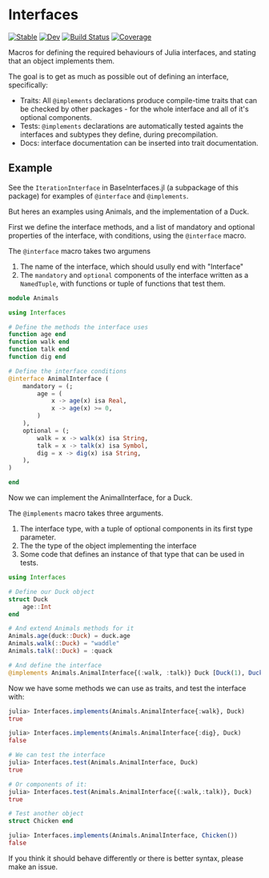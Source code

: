 # Interfaces

[![Stable](https://img.shields.io/badge/docs-stable-blue.svg)](https://rafaqz.github.io/Interfaces.jl/stable/)
[![Dev](https://img.shields.io/badge/docs-dev-blue.svg)](https://rafaqz.github.io/Interfaces.jl/dev/)
[![Build Status](https://github.com/rafaqz/Interfaces.jl/actions/workflows/CI.yml/badge.svg?branch=main)](https://github.com/rafaqz/Interfaces.jl/actions/workflows/CI.yml?query=branch%3Amain)
[![Coverage](https://codecov.io/gh/rafaqz/Interfaces.jl/branch/main/graph/badge.svg)](https://codecov.io/gh/rafaqz/Interfaces.jl)

Macros for defining the required behaviours of Julia interfaces,
and stating that an object implements them.

The goal is to get as much as possible out of defining an interface,
specifically:

- Traits: All `@implements` declarations produce compile-time traits that can be
  checked by other packages - for the whole interface and all of it's optional
  components.
- Tests: `@implements` declarations are automatically tested againts the interfaces
  and subtypes they define, during precompilation.
- Docs: interface documentation can be inserted into trait documentation.

## Example

See the `IterationInterface` in BaseInterfaces.jl (a subpackage of this package)
for examples of `@interface` and `@implements`.

But heres an examples using Animals, and the implementation of a Duck.

First we define the interface methods, and a list of mandatory and
optional properties of the interface, with conditions, using the `@interface`
macro.

The `@interface` macro takes two argumens
1. The name of the interface, which should usully end with "Interface"
2. The `mandatory` and `optional` components of the interface written as a `NamedTuple`,
  with functions or tuple of functions that test them.

```julia
module Animals

using Interfaces

# Define the methods the interface uses
function age end
function walk end
function talk end
function dig end

# Define the interface conditions
@interface AnimalInterface (
    mandatory = (;
        age = (
            x -> age(x) isa Real,
            x -> age(x) >= 0,
        )
    ),
    optional = (;
        walk = x -> walk(x) isa String,
        talk = x -> talk(x) isa Symbol,
        dig = x -> dig(x) isa String,
    ),
)

end
```

Now we can implement the AnimalInterface, for a Duck.

The `@implements` macro takes three arguments.
1. The interface type, with a tuple of optional components in
  its first type parameter. 
2. The the type of the object implementing the interface
3. Some code that defines an instance of that type that can be used in tests. 

```julia
using Interfaces

# Define our Duck object
struct Duck
    age::Int
end

# And extend Animals methods for it
Animals.age(duck::Duck) = duck.age
Animals.walk(::Duck) = "waddle"
Animals.talk(::Duck) = :quack

# And define the interface
@implements Animals.AnimalInterface{(:walk, :talk)} Duck [Duck(1), Duck(2)]
```

Now we have some methods we can use as traits, and test the interface with:

```julia
julia> Interfaces.implements(Animals.AnimalInterface{:walk}, Duck)
true

julia> Interfaces.implements(Animals.AnimalInterface{:dig}, Duck)
false

# We can test the interface
julia> Interfaces.test(Animals.AnimalInterface, Duck)
true

# Or components of it:
julia> Interfaces.test(Animals.AnimalInterface{(:walk,:talk)}, Duck)
true

# Test another object
struct Chicken end

julia> Interfaces.implements(Animals.AnimalInterface, Chicken()) 
false
```

If you think it should behave differently or there is better syntax,
please make an issue.
